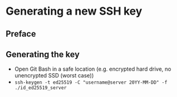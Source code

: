 # Generating a new SSH key

## Preface

## Generating the key

* Open Git Bash in a safe location (e.g. encrypted hard drive, no unencrypted SSD (worst case))
* ``ssh-keygen -t ed25519 -C "username@server 20YY-MM-DD" -f ./id_ed25519_server``
